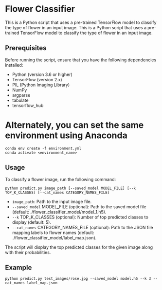 # Flower Classifier

This is a Python script that uses a pre-trained TensorFlow model to classify the type of flower in an input image. This is a Python script that uses a pre-trained TensorFlow model to classify the type of flower in an input image.

## Prerequisites

Before running the script, ensure that you have the following dependencies installed:

- Python (version 3.6 or higher)
- TensorFlow (version 2.x)
- PIL (Python Imaging Library)
- NumPy
- argparse
- tabulate
- tensorflow_hub

# Alternately, you can set the same environment using Anaconda

```shell
conda env create -f environment.yml
conda activate <environment_name>
```
## Usage

To classify a flower image, run the following command:

```shell
python predict.py image_path [--saved_model MODEL_FILE] [--k TOP_K_CLASSES] [--cat_names CATEGORY_NAMES_FILE]
```

* `image_path`: Path to the input image file.
* `--saved_model` MODEL_FILE (optional): Path to the saved model file (default: ./flower_classifier_model/model_1.h5).
* `--k` TOP_K_CLASSES (optional): Number of top predicted classes to display (default: 5).
* `--cat_names` CATEGORY_NAMES_FILE (optional): Path to the JSON file mapping labels to flower names (default: ./flower_classifier_model/label_map.json).

The script will display the top predicted classes for the given image along with their probabilities.

## Example

```shell
python predict.py test_images/rose.jpg --saved_model model.h5 --k 3 --cat_names label_map.json
```

